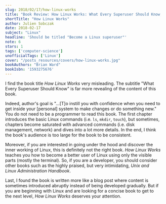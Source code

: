 ```yaml
---
slug: 2018/02/17/how-linux-works
title: "Book Review: How Linux Works: What Every Superuser Should Know, 2nd Edition"
shortTitle: "How Linux Works"
author: Julien Sobczak
date: 2018-02-17
subject: "Linux"
headline: 'Should be titled "Become a Linux superuser"'
note: 6
stars: 1
tags: ['computer-science']
unofficialTags: ['Linux']
cover: "/posts_resources/covers/how-linux-works.jpg"
bookAuthors: "Brian Ward"
bookIsbn: '1593275676'
---
```




I find the book title *How Linux Works* very misleading. The subtitle
"What Every Superuser Should Know" is far more revealing of the
content of this book.

Indeed, author's goal is "...[T]o instill you with confidence when you need to get
inside your [personal] system to make changes or do something new."
You do not need to be a programmer to read this book. The
first chapter introduces the basic Linux commands (i.e. `ls`, `mkdir`, `touch`),
but sometimes, chapters become saturated with advanced commands (i.e. disk
management, network) and dives into a lot more details. In the end, I
think the book's audience is too large for the book to be consistent.

Moreover, if you are interested in going under the hood and discover
the inner working of Linux, this is definitely not the right
book. *How Linux Works* teaches you how to become a better user of
Linux using only the visible parts (mostly the terminal). So, if you
are a developer, you should consider other books such as the highly
praised, but very intimidating, *Unix and Linux Administration
Handbook*.

Last, I found the book is written more like a blog post where content
is sometimes introduced abruptly instead of being developed
gradually. But if you are beginning with Linux and are looking for a
concise book to get to the next level, *How Linux Works* deserves your
attention.

